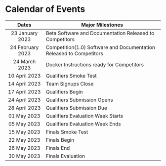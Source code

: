 # Calendar of Events

| Dates | Major Milestones |
|:-------------:| ------------- |
| 23 January 2023 | Beta Software and Documentation Released to Competitors |
| 24 February 2023| Competition(1.0) Software and Documentation Released to Competitors |
| 24 March 2023   | Docker Instructions ready for Competitors |
| 10 April 2023   | Qualifiers Smoke Test |
| 14 April 2023   | Team Signups Close |
| 17 April 2023   | Qualifiers Begin |
| 24 April 2023   | Qualifiers Submission Opens |
| 28 April 2023   | Qualifiers Submission Due |
| 01 May 2023     | Qualifiers Evaluation Week Starts |
| 05 May 2023     | Qualifiers Evaluation Week Ends |
| 15 May 2023     | Finals Smoke Test |
| 22 May 2023     | Finals Begin |
| 26 May 2023     | Finals End |
| 30 May 2023     | Finals Evaluation |